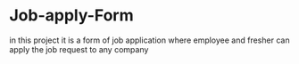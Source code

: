 # Job-apply-Form
 in this project it is a form of job application where employee and fresher can apply the job request to any company
